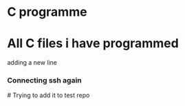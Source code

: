 # C programme
<h1>All C files i have programmed</h1>
adding a new line
<h3>Connecting ssh again</h3>
# Trying to add it to test repo
